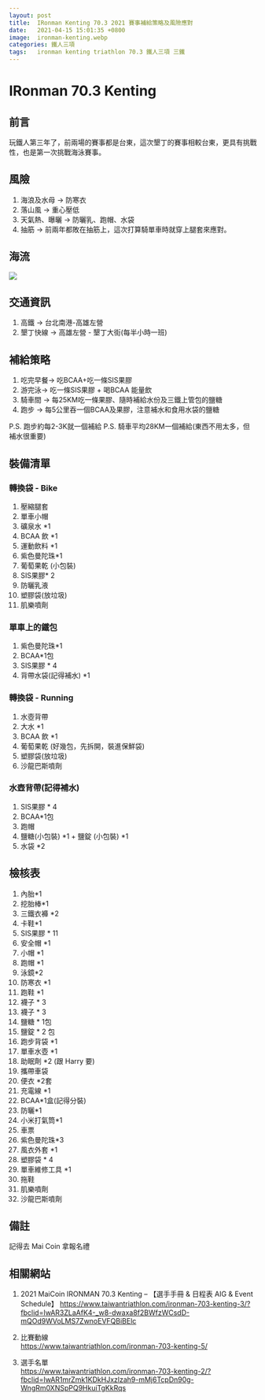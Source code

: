 ```yaml
---
layout: post
title:  IRonman Kenting 70.3 2021 賽事補給策略及風險應對
date:   2021-04-15 15:01:35 +0800
image:  ironman-kenting.webp
categories: 鐵人三項
tags:   ironman kenting triathlon 70.3 鐵人三項 三鐵
---
```


# IRonman 70.3 Kenting 

## 前言
玩鐵人第三年了，前兩場的賽事都是台東，這次墾丁的賽事相較台東，更具有挑戰性，也是第一次挑戰海泳賽事。

## 風險
1. 海浪及水母 -> 防寒衣
1. 落山風 -> 重心壓低
1. 天氣熱、曝曬 -> 防曬乳、跑帽、水袋
1. 抽筋 -> 前兩年都敗在抽筋上，這次打算騎單車時就穿上腿套來應對。

## 海流
![](https://i.imgur.com/BuvzKfD.webp)

## 交通資訊
1. 高鐵 ->  台北南港-高雄左營
1. 墾丁快線 -> 高雄左營 - 墾丁大街(每半小時一班)

## 補給策略
1. 吃完早餐-> 吃BCAA+吃一條SIS果膠 
1. 游完泳-> 吃一條SIS果膠 + 喝BCAA 能量飲 
1. 騎車間 -> 每25KM吃一條果膠、隨時補給水份及三鐵上管包的鹽糖
1. 跑步 -> 每5公里吞一個BCAA及果膠，注意補水和食用水袋的鹽糖

P.S. 跑步約每2-3K就一個補給
P.S. 騎車平均28KM一個補給(東西不用太多，但補水很重要)

## 裝備清單

### 轉換袋 - Bike
1. 壓縮腿套
1. 單車小帽
1. 礦泉水 *1
1. BCAA 飲 *1
1. 運動飲料 *1
1. 紫色曼陀珠*1
1. 葡萄果乾 (小包裝)
1. SIS果膠* 2
1. 防曬乳液
1. 塑膠袋(放垃圾)
1. 肌樂噴劑

### 單車上的鐵包
1. 紫色曼陀珠*1
1. BCAA*1包
1. SIS果膠 * 4
1. 背帶水袋(記得補水) *1

### 轉換袋 - Running
1. 水壺背帶 
1. 大水 *1
1. BCAA 飲 *1
1. 葡萄果乾 (好幾包，先拆開，裝進保鮮袋)
1. 塑膠袋(放垃圾)
1. 沙龍巴斯噴劑

### 水壺背帶(記得補水)
1. SIS果膠 * 4
1. BCAA*1包
1. 跑帽
1. 鹽糖(小包裝) *1 + 鹽錠 (小包裝) *1
1. 水袋 *2 

## 檢核表
1. 內胎*1
1. 挖胎棒*1
1. 三鐵衣褲 *2
1. 卡鞋*1
1. SIS果膠 * 11
1. 安全帽 *1
1. 小帽 *1
1. 跑帽 *1
1. 泳鏡*2
1. 防寒衣 *1
1. 跑鞋 *1
1. 襪子 * 3
1. 襪子 * 3
1. 鹽糖 * 1包
1. 鹽錠 * 2 包
1. 跑步背袋 *1
1. 單車水壺 *1
1. 助眠劑 *2 (跟 Harry 要)
1. 攜帶車袋
1. 便衣 *2套
1. 充電線 *1
1. BCAA*1盒(記得分裝)
1. 防曬*1
1. 小米打氣筒*1
1. 車票
1. 紫色曼陀珠*3
1. 風衣外套 *1 
1. 塑膠袋 * 4
1. 單車維修工具 *1
1. 拖鞋
1. 肌樂噴劑
1. 沙龍巴斯噴劑

## 備註
記得去 Mai Coin 拿報名禮


## 相關網站
1. 2021 MaiCoin IRONMAN 70.3 Kenting – 【選手手冊 & 日程表 AIG & Event Schedule】
https://www.taiwantriathlon.com/ironman-703-kenting-3/?fbclid=IwAR3ZLaAfK4-_w8-dwaxa8f2BWfzWCsdD-mQOd9WVoLMS7ZwnoEVFQBiBElc

1. 比賽動線<br/>
https://www.taiwantriathlon.com/ironman-703-kenting-5/

1. 選手名單<br/>
https://www.taiwantriathlon.com/ironman-703-kenting-2/?fbclid=IwAR1mrZmk1KDkHJxzlzah9-mMj6TcpDn90g-WngRm0XNSpPQ9HkuiTgKkRqs



